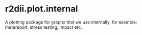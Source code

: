 # r2dii.plot.internal
A plotting package for graphs that we use internally, for example: metareport, stress testing, impact etc.
